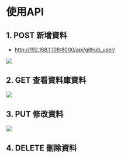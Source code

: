 ﻿# 使用API



## 1. POST 新增資料

- http://192.168.1.108:8000/api/github_user/

![](https://images2.imgbox.com/a7/5d/MBFrFMwG_o.png)




## 2. GET 查看資料庫資料

![](https://images2.imgbox.com/1f/96/vDs4Jye6_o.png)


## 3. PUT 修改資料


![](https://images2.imgbox.com/90/50/BfjU1YcS_o.png)


## 4. DELETE 刪除資料
